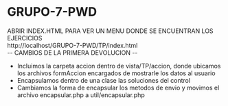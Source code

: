 # GRUPO-7-PWD

ABRIR INDEX.HTML PARA VER UN MENU DONDE SE ENCUENTRAN LOS EJERCICIOS
<br>
http://localhost/GRUPO-7-PWD/TP/index.html
<br>
-- CAMBIOS DE LA PRIMERA DEVOLUCION --
<br>

- Incluimos la carpeta accion dentro de vista/TP/accion, donde ubicamos los archivos formAccion encargados de mostrarle los datos al usuario
  <br>
- Encapsulamos dentro de una clase las soluciones del control
  <br>
- Cambiamos la forma de encapsular los metodos de envio y movimos el archivo encapsular.php a util/encapsular.php
